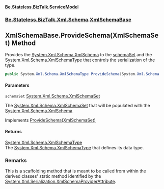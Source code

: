 #### [Be.Stateless.BizTalk.ServiceModel](README.md 'README')
### [Be.Stateless.BizTalk.Xml.Schema](Be.Stateless.BizTalk.Xml.Schema.md 'Be.Stateless.BizTalk.Xml.Schema').[XmlSchemaBase](XmlSchemaBase.md 'Be.Stateless.BizTalk.Xml.Schema.XmlSchemaBase')

## XmlSchemaBase.ProvideSchema(XmlSchemaSet) Method

Provides the [System.Xml.Schema.XmlSchema](https://docs.microsoft.com/en-us/dotnet/api/System.Xml.Schema.XmlSchema 'System.Xml.Schema.XmlSchema') to the [schemaSet](XmlSchemaBase.ProvideSchema(XmlSchemaSet).md#Be.Stateless.BizTalk.Xml.Schema.XmlSchemaBase.ProvideSchema(System.Xml.Schema.XmlSchemaSet).schemaSet 'Be.Stateless.BizTalk.Xml.Schema.XmlSchemaBase.ProvideSchema(System.Xml.Schema.XmlSchemaSet).schemaSet') and the [System.Xml.Schema.XmlSchemaType](https://docs.microsoft.com/en-us/dotnet/api/System.Xml.Schema.XmlSchemaType 'System.Xml.Schema.XmlSchemaType') that
controls the serialization of the type.

```csharp
public System.Xml.Schema.XmlSchemaType ProvideSchema(System.Xml.Schema.XmlSchemaSet schemaSet);
```
#### Parameters

<a name='Be.Stateless.BizTalk.Xml.Schema.XmlSchemaBase.ProvideSchema(System.Xml.Schema.XmlSchemaSet).schemaSet'></a>

`schemaSet` [System.Xml.Schema.XmlSchemaSet](https://docs.microsoft.com/en-us/dotnet/api/System.Xml.Schema.XmlSchemaSet 'System.Xml.Schema.XmlSchemaSet')

The [System.Xml.Schema.XmlSchemaSet](https://docs.microsoft.com/en-us/dotnet/api/System.Xml.Schema.XmlSchemaSet 'System.Xml.Schema.XmlSchemaSet') that will be populated with the [System.Xml.Schema.XmlSchema](https://docs.microsoft.com/en-us/dotnet/api/System.Xml.Schema.XmlSchema 'System.Xml.Schema.XmlSchema').

Implements [ProvideSchema(XmlSchemaSet)](IXmlSchemaProvider.ProvideSchema(XmlSchemaSet).md 'Be.Stateless.BizTalk.Xml.Schema.IXmlSchemaProvider.ProvideSchema(System.Xml.Schema.XmlSchemaSet)')

#### Returns
[System.Xml.Schema.XmlSchemaType](https://docs.microsoft.com/en-us/dotnet/api/System.Xml.Schema.XmlSchemaType 'System.Xml.Schema.XmlSchemaType')  
The [System.Xml.Schema.XmlSchemaType](https://docs.microsoft.com/en-us/dotnet/api/System.Xml.Schema.XmlSchemaType 'System.Xml.Schema.XmlSchemaType') that defines its data type.

### Remarks
This is a scaffolding method that is meant to be called from within the derived classes' static method identified by
the [System.Xml.Serialization.XmlSchemaProviderAttribute](https://docs.microsoft.com/en-us/dotnet/api/System.Xml.Serialization.XmlSchemaProviderAttribute 'System.Xml.Serialization.XmlSchemaProviderAttribute').